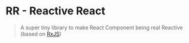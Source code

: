 RR - Reactive React
===================

> A super tiny library to make React Component being real Reactive (based on [RxJS](https://github.com/Reactive-Extensions/RxJS)) 
